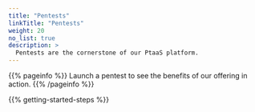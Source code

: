 ```yaml
---
title: "Pentests"
linkTitle: "Pentests"
weight: 20
no_list: true
description: >
  Pentests are the cornerstone of our PtaaS platform.
---
```


{{% pageinfo %}}
Launch a pentest to see the benefits of our offering in action.
{{% /pageinfo %}}

{{% getting-started-steps %}}
